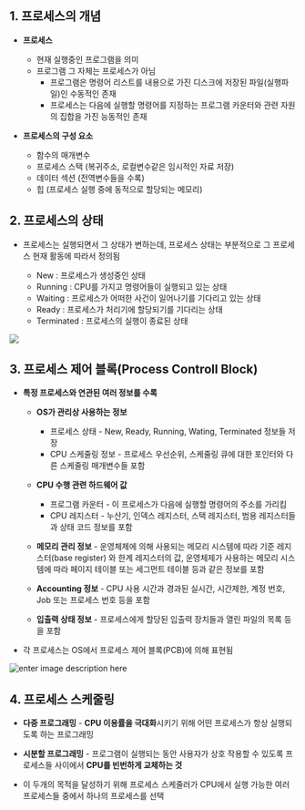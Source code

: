 ## 1. 프로세스의 개념

* **프로세스**
	* 현재 실행중인 프로그램을 의미
	* 프로그램 그 자체는 프로세스가 아님
		* 프로그램은 명령어 리스트를 내용으로 가진 디스크에 저장된 파일(실행파일)인 수동적인 존재
		* 프로세스는 다음에 실행할 명령어를 지정하는 프로그램 카운터와 관련 자원의 집합을 가진 능동적인 존재

* **프로세스의 구성 요소**
	*	함수의 매개변수
	*	프로세스 스택 (복귀주소, 로컬변수같은 임시적인 자료 저장)
	*	데이터 섹션 (전역변수들을 수록)
	*	힙 (프로세스 실행 중에 동적으로 할당되는 메모리)

## 2. 프로세스의 상태

* 프로세스는 실행되면서 그 상태가 변하는데, 프로세스 상태는 부분적으로 그 프로세스 현재 활동에 따라서 정의됨

	* New : 프로세스가 생성중인 상태
	* Running : CPU를 가지고 명령어들이 실행되고 있는 상태
	* Waiting : 프로세스가 어떠한 사건이 일어나기를 기다리고 있는 상태
	* Ready : 프로세스가 처리기에 할당되기를 기다리는 상태
	* Terminated : 프로세스의 실행이 종료된 상태 

![](https://s3.us-west-2.amazonaws.com/secure.notion-static.com/f1348474-8de1-4c6f-81cd-2ad09e75884f/Untitled.png?X-Amz-Algorithm=AWS4-HMAC-SHA256&X-Amz-Credential=AKIAT73L2G45O3KS52Y5%2F20210524%2Fus-west-2%2Fs3%2Faws4_request&X-Amz-Date=20210524T062215Z&X-Amz-Expires=86400&X-Amz-Signature=090b9782ef02116936f8b99815e0214b9c3c12bf83eaf0f4a32455446b3ff1da&X-Amz-SignedHeaders=host&response-content-disposition=filename%20%3D%22Untitled.png%22)

## 3. 프로세스 제어 블록(Process Controll Block)

* **특정 프로세스와 연관된 여러 정보를 수록**
	* **OS가 관리상 사용하는 정보**
		* 프로세스 상태 - New, Ready, Running, Wating, Terminated 정보들 저장
		* CPU 스케줄링 정보 - 프로세스 우선순위, 스케줄링 큐에 대한 포인터와 다른 스케줄링 매개변수들 포함
		
	* **CPU 수행 관련 하드웨어 값**
		* 프로그램 카운터 - 이 프로세스가 다음에 실행할 명령어의 주소를 가리킴
		* CPU 레지스터 - 누산기, 인덱스 레지스터, 스택 레지스터, 범용 레지스터들과 상태 코드 정보를 포함
	* **메모리 관리 정보** - 운영체제에 의해 사용되는 메모리 시스템에 따라 기준 레지스터(base register) 와 한계 레지스터의 값, 운영체제가 사용하는 메모리 시스템에 따라 페이지 테이블 또는 세그먼트 테이블 등과 같은 정보를 포함
	
	* **Accounting 정보** - CPU 사용 시간과 경과된 실시간, 시간제한, 계정 번호, Job 또는 프로세스 번호 등을 포함
	
	* **입출력 상태 정보** - 프로세스에게 할당된 입출력 장치들과 열린 파일의 목록 등을 포함
	
* 각 프로세스는 OS에서 프로세스 제어 블록(PCB)에 의해 표현됨

![enter image description here](https://s3.us-west-2.amazonaws.com/secure.notion-static.com/c96b2dcb-e096-4b98-b227-6142579c2614/Untitled.png?X-Amz-Algorithm=AWS4-HMAC-SHA256&X-Amz-Credential=AKIAT73L2G45O3KS52Y5/20210524/us-west-2/s3/aws4_request&X-Amz-Date=20210524T062441Z&X-Amz-Expires=86400&X-Amz-Signature=a0f5d72b3d5bce4985bbb241b9f81e150ced146eacee2f67a443379dd7a04dcc&X-Amz-SignedHeaders=host&response-content-disposition=filename%20=%22Untitled.png%22)

## 4. 프로세스 스케줄링

* **다중 프로그래밍** - **CPU 이용률을 극대화**시키기 위해 어떤 프로세스가 항상 실행되도록 하는 프로그래밍

* **시분할 프로그래밍** - 프로그램이 실행되는 동안 사용자가 상호 작용할 수 있도록 프로세스들 사이에서 **CPU를 빈번하게 교체하는 것**

* 이 두개의 목적을 달성하기 위해 프로세스 스케줄러가 CPU에서 실행 가능한 여러 프로세스들 중에서 하나의 프로세스를 선택
